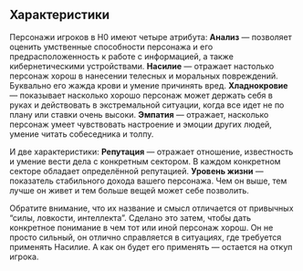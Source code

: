 ## Характеристики
Персонажи игроков в H0 имеют четыре атрибута:
**Анализ** — позволяет оценить умственные способности персонажа и его предрасположенность к работе с информацией, а также кибернетическими устройствами.
**Насилие** — отражает настолько персонаж хорош в нанесении телесных и моральных повреждений. Буквально его жажда крови и умение причинять вред.
**Хладнокровие** — показывает насколько хорошо персонаж может держать себя в руках и действовать в экстремальной ситуации, когда все идет не по плану или ставки очень высоки.
**Эмпатия** — отражает, насколько персонаж умеет чувствовать настроение и эмоции других людей, умение читать собеседника и толпу.

И две характеристики:
**Репутация** — отражает отношение, известность и умение вести дела с конкретным сектором. В каждом конкретном секторе обладает определённой репутацией.
**Уровень жизни** — показатель стабильного дохода вашего персонажа. Чем он выше, тем лучше он живет и тем больше вещей может себе позволить. 

Обратите внимание, что их название и смысл отличается от привычных “силы, ловкости, интеллекта”. Сделано это затем, чтобы дать конкретное понимание в чем тот или иной персонаж хорош. Он не просто сильный, он отлично справляется в ситуациях, где требуется применять Насилие. А как он будет его применять — остается на откуп игрока.
